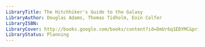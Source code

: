 ```yaml
---
LibraryTitle: The Hitchhiker's Guide to the Galaxy
LibraryAuthor: Douglas Adams, Thomas Tidholm, Eoin Colfer
LibraryISBN: 
LibraryCover: http://books.google.com/books/content?id=DmUr6q1EDYMC&printsec=frontcover&img=1&zoom=1&source=gbs_api
LibraryStatus: Planning
---
```


